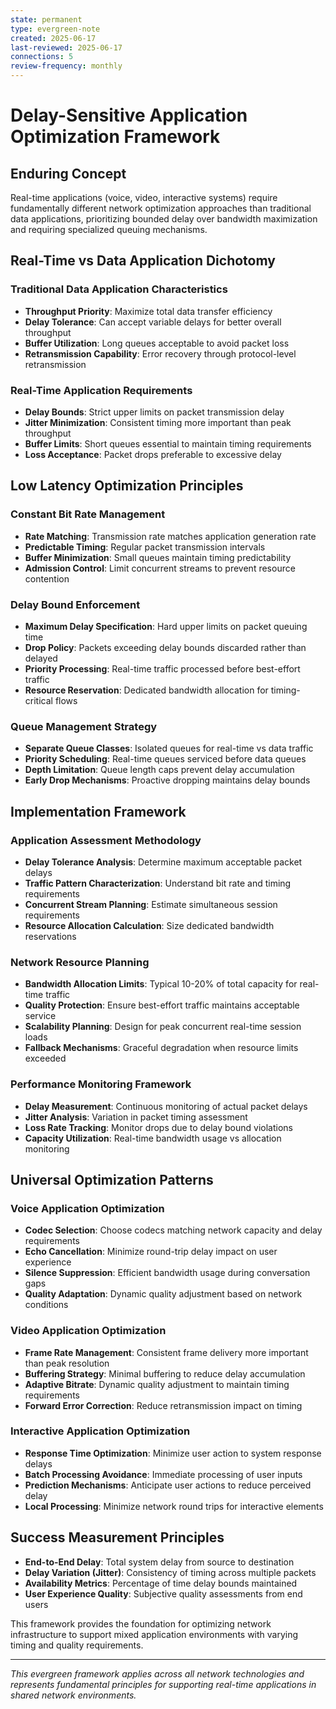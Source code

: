 ```yaml
---
state: permanent
type: evergreen-note
created: 2025-06-17
last-reviewed: 2025-06-17
connections: 5
review-frequency: monthly
---
```


# Delay-Sensitive Application Optimization Framework

## Enduring Concept
Real-time applications (voice, video, interactive systems) require fundamentally different network optimization approaches than traditional data applications, prioritizing bounded delay over bandwidth maximization and requiring specialized queuing mechanisms.

## Real-Time vs Data Application Dichotomy

### Traditional Data Application Characteristics
- **Throughput Priority**: Maximize total data transfer efficiency
- **Delay Tolerance**: Can accept variable delays for better overall throughput
- **Buffer Utilization**: Long queues acceptable to avoid packet loss
- **Retransmission Capability**: Error recovery through protocol-level retransmission

### Real-Time Application Requirements
- **Delay Bounds**: Strict upper limits on packet transmission delay
- **Jitter Minimization**: Consistent timing more important than peak throughput
- **Buffer Limits**: Short queues essential to maintain timing requirements
- **Loss Acceptance**: Packet drops preferable to excessive delay

## Low Latency Optimization Principles

### Constant Bit Rate Management
- **Rate Matching**: Transmission rate matches application generation rate
- **Predictable Timing**: Regular packet transmission intervals
- **Buffer Minimization**: Small queues maintain timing predictability
- **Admission Control**: Limit concurrent streams to prevent resource contention

### Delay Bound Enforcement
- **Maximum Delay Specification**: Hard upper limits on packet queuing time
- **Drop Policy**: Packets exceeding delay bounds discarded rather than delayed
- **Priority Processing**: Real-time traffic processed before best-effort traffic
- **Resource Reservation**: Dedicated bandwidth allocation for timing-critical flows

### Queue Management Strategy
- **Separate Queue Classes**: Isolated queues for real-time vs data traffic
- **Priority Scheduling**: Real-time queues serviced before data queues
- **Depth Limitation**: Queue length caps prevent delay accumulation
- **Early Drop Mechanisms**: Proactive dropping maintains delay bounds

## Implementation Framework

### Application Assessment Methodology
- **Delay Tolerance Analysis**: Determine maximum acceptable packet delays
- **Traffic Pattern Characterization**: Understand bit rate and timing requirements
- **Concurrent Stream Planning**: Estimate simultaneous session requirements
- **Resource Allocation Calculation**: Size dedicated bandwidth reservations

### Network Resource Planning
- **Bandwidth Allocation Limits**: Typical 10-20% of total capacity for real-time traffic
- **Quality Protection**: Ensure best-effort traffic maintains acceptable service
- **Scalability Planning**: Design for peak concurrent real-time session loads
- **Fallback Mechanisms**: Graceful degradation when resource limits exceeded

### Performance Monitoring Framework
- **Delay Measurement**: Continuous monitoring of actual packet delays
- **Jitter Analysis**: Variation in packet timing assessment
- **Loss Rate Tracking**: Monitor drops due to delay bound violations
- **Capacity Utilization**: Real-time bandwidth usage vs allocation monitoring

## Universal Optimization Patterns

### Voice Application Optimization
- **Codec Selection**: Choose codecs matching network capacity and delay requirements
- **Echo Cancellation**: Minimize round-trip delay impact on user experience
- **Silence Suppression**: Efficient bandwidth usage during conversation gaps
- **Quality Adaptation**: Dynamic quality adjustment based on network conditions

### Video Application Optimization
- **Frame Rate Management**: Consistent frame delivery more important than peak resolution
- **Buffering Strategy**: Minimal buffering to reduce delay accumulation
- **Adaptive Bitrate**: Dynamic quality adjustment to maintain timing requirements
- **Forward Error Correction**: Reduce retransmission impact on timing

### Interactive Application Optimization
- **Response Time Optimization**: Minimize user action to system response delays
- **Batch Processing Avoidance**: Immediate processing of user inputs
- **Prediction Mechanisms**: Anticipate user actions to reduce perceived delay
- **Local Processing**: Minimize network round trips for interactive elements

## Success Measurement Principles
- **End-to-End Delay**: Total system delay from source to destination
- **Delay Variation (Jitter)**: Consistency of timing across multiple packets
- **Availability Metrics**: Percentage of time delay bounds maintained
- **User Experience Quality**: Subjective quality assessments from end users

This framework provides the foundation for optimizing network infrastructure to support mixed application environments with varying timing and quality requirements.

---

*This evergreen framework applies across all network technologies and represents fundamental principles for supporting real-time applications in shared network environments.*